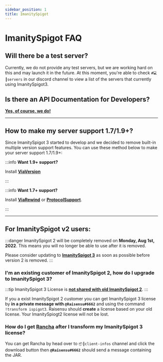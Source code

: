 ```yaml
---
sidebar_position: 1
title: ImanitySpigot
---
```


# ImanitySpigot FAQ

## Will there be a test server?

Currently, we do not provide any test servers, but we are working hard on this and may launch it in the future.
At this moment, you're able to check `#💻┃servers` in our discord channel to view a list of the servers that currently
using ImanitySpigot3.

## Is there an API Documentation for Developers?

[**Yes, of course, we do!**](/docs/category/api "Developer API")

---

## How to make my server support 1.7/1.9+?

Since ImanitySpigot 3 started to develop and we decided to remove built-in multiple version support features. You
can use these method below to make your server support 1.7/1.9+:

:::info **Want 1.9+ support?**

Install **[ViaVersion](https://www.spigotmc.org/resources/viaversion.19254/ "ViaVersion - allowing 1.9.x players and above to connect")**

:::

:::info **Want 1.7+ support?**

Install **[ViaRewind](https://www.spigotmc.org/resources/viarewind.52109/ "ViaRewind - allowing 1.7.x and 1.8.x players to connect")**
or **[ProtocolSupport](https://protocol.support/old/)**.

:::

---

## For ImanitySpigot v2 users:

:::danger
ImanitySpigot 2 will be completely removed on **Monday, Aug 1st, 2022**. This means you will no longer be able to use after it is removed.

Please consider updating to [**ImanitySpigot 3**](#im-an-existing-customer-of-imanityspigot-2-how-do-i-upgrade-to-imanityspigot-3) as soon as possible before version 2 is removed.
:::

### I'm an existing customer of ImanitySpigot 2, how do I upgrade to ImanitySpigot 3?

:::tip
ImanitySpigot 3 License is <u>**not shared with old ImanitySpigot 2**</u>.
:::

If you a exist ImanitySpigot 2 customer you  can get ImanitySpigot 3 license by **in a private message with `@Raisensu#6662`** 
and using the command `!transform ispigot3`. Raisensu should **create** a license based on your old license. Your ImanitySpiogt2
license will not be lost.

### How do I get [Rancha](rancha#what-is-rancha) after I transform my ImanitySpigot 3 license?

You can get Rancha by head over to `📦┃client-infos` channel and click the download button then **`@Raisensu#6662`** should send a message containing the JAR.

